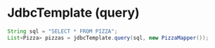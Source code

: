 # JdbcTemplate (query)

```java
String sql = "SELECT * FROM PIZZA";
List<Pizza> pizzas = jdbcTemplate.query(sql, new PizzaMapper());
```